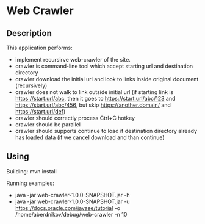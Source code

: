 # Web Crawler
## Description

This application performs:
* implement recursirve web-crawler of the site.
* crawler is command-line tool which accept starting url and destination directory
* crawler download the initial url and look to links inside original document (recursively)
* crawler does not walk to link outside initial url (if starting link is https://start.url/abc, then it goes to https://start.url/abc/123 and https://start.url/abc/456, but skip https://another.domain/ and https://start.url/def)
* crawler should correctly process Ctrl+C hotkey
* crawler should be parallel
* crawler should supports continue to load if destination directory already has loaded data (if we cancel download and than continue)


## Using

Building:
mvn install

Running examples:
* java -jar web-crawler-1.0.0-SNAPSHOT.jar -h
* java -jar web-crawler-1.0.0-SNAPSHOT.jar -u https://docs.oracle.com/javase/tutorial -o /home/aberdnikov/debug/web-crawler -n 10
